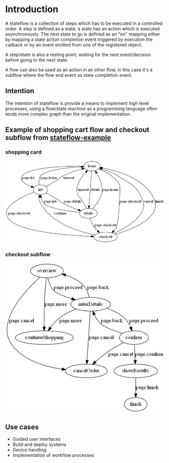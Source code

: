 # Introduction
A stateflow is a collection of steps which has to be executed in a controlled order.
A step is defined as a state, a state has an action which is executed asynchronously.
The next state to go is defined as an "on" mapping either by mapping a state action completion event triggered by execution the callback or
by an event emitted from one of the registered object.

A step/state is also a resting point, waiting for the next event/decision before going to the next state.

A flow can also be used as an action in an other flow, in this case it's a subflow where the flow end event as state completion event.

## Intention
The intention of stateflow is provide a means to implement high level processes, using a flow/state machine as a programming language often tends more complex graph than the original implementation.

## Example of shopping cart flow and checkout subflow from [stateflow-example](https://github.com/philipdev/stateflow-example)
### shopping card
![shopping cart flow](shopping.png)
### checkout subflow
![checkout subflow](checkout.png)

## Use cases
* Guided user interfaces
* Build and deploy systems
* Device handling
* Implementation of workflow processes

